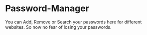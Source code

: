 # Password-Manager
You can Add, Remove or Search your passwords here for different websites.
So now no fear of losing your passwords.
